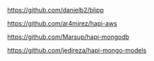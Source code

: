 https://github.com/danielb2/blipp

https://github.com/ar4mirez/hapi-aws

https://github.com/Marsup/hapi-mongodb

https://github.com/jedireza/hapi-mongo-models
